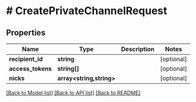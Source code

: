 # # CreatePrivateChannelRequest

## Properties

Name | Type | Description | Notes
------------ | ------------- | ------------- | -------------
**recipient_id** | **string** |  | [optional]
**access_tokens** | **string[]** |  | [optional]
**nicks** | **array<string,string>** |  | [optional]

[[Back to Model list]](../../README.md#models) [[Back to API list]](../../README.md#endpoints) [[Back to README]](../../README.md)
